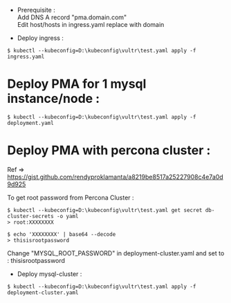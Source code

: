 - Prerequisite :
  <br>
  Add DNS A record "pma.domain.com"
  <br>
  Edit host/hosts in ingress.yaml replace with domain

- Deploy ingress :

```
$ kubectl --kubeconfig=D:\kubeconfig\vultr\test.yaml apply -f ingress.yaml
```

# Deploy PMA for 1 mysql instance/node :

```
$ kubectl --kubeconfig=D:\kubeconfig\vultr\test.yaml apply -f deployment.yaml
```

# Deploy PMA with percona cluster :

Ref => https://gist.github.com/rendyproklamanta/a8219be8517a25227908c4e7a0d9d925

To get root password from Percona Cluster :

```
$ kubectl --kubeconfig=D:\kubeconfig\vultr\test.yaml get secret db-cluster-secrets -o yaml
> root:XXXXXXXX

$ echo 'XXXXXXXX' | base64 --decode
> thisisrootpassword
```

Change "MYSQL_ROOT_PASSWORD" in deployment-cluster.yaml and set to : thisisrootpassword

- Deploy mysql-cluster :

```
$ kubectl --kubeconfig=D:\kubeconfig\vultr\test.yaml apply -f deployment-cluster.yaml
```
